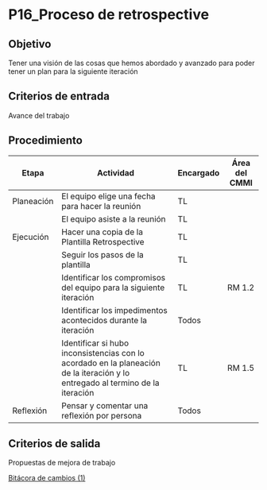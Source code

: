# P16_Proceso de retrospective

## **Objetivo**

Tener una visión de las cosas que hemos abordado y avanzado para poder tener un plan para la siguiente iteración

## **Criterios de entrada**

Avance del trabajo

## **Procedimiento**

| Etapa | Actividad | Encargado | Área del CMMI |
| --- | --- | --- | --- |
| Planeación | El equipo elige una fecha para hacer la reunión | TL |  |
|  | El equipo asiste a la reunión | TL |  |
| Ejecución | Hacer una copia de la Plantilla Retrospective | TL |  |
|  | Seguir los pasos de la plantilla | TL |  |
|  | Identificar los compromisos del equipo para la siguiente iteración | TL | RM 1.2 |
|  | Identificar los impedimentos acontecidos durante la iteración | Todos |  |
|  | Identificar si hubo inconsistencias con lo acordado en la planeación de la iteración y lo entregado al termino de la iteración | TL | RM 1.5 |
| Reflexión | Pensar y comentar una reflexión por persona | Todos |  |

## **Criterios de salida**

Propuestas de mejora de trabajo

[Bitácora de cambios (1)](P16_Proceso%20de%20retrospective%209e356c5b62be47cb8cb563696a8e04da/Bita%CC%81cora%20de%20cambios%20(1)%20ddeab7a478e34ec4bfe0410eb06b33d1.csv)